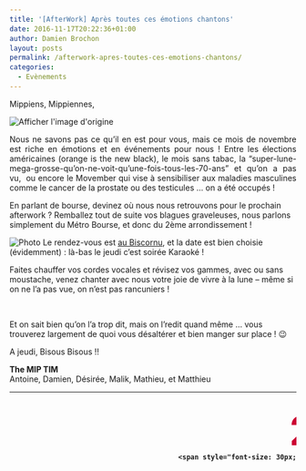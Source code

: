 ```yaml
---
title: '[AfterWork] Après toutes ces émotions chantons'
date: 2016-11-17T20:22:36+01:00
author: Damien Brochon
layout: posts
permalink: /afterwork-apres-toutes-ces-emotions-chantons/
categories:
  - Evènements
---
```

Mippiens, Mippiennes,

<img class="alignright" src="https://www.camping-bordeaux.com/wp-content/uploads/2015/11/movember.logo_.2.jpg" alt="Afficher l'image d'origine" width="131" height="81" /> 

<p style="text-align: justify;">
  Nous ne savons pas ce qu&#8217;il en est pour vous, mais ce mois de novembre est riche en émotions et en événements pour nous ! Entre les élections américaines (orange is the new black), le mois sans tabac, la &#8220;super-lune-mega-grosse-qu&#8217;on-ne-voit-qu&#8217;une-fois-tous-les-70-ans&#8221; et qu&#8217;on a pas vu,  ou encore le Movember qui vise à sensibiliser aux maladies masculines comme le cancer de la prostate ou des testicules &#8230; on a été occupés !
</p>

En parlant de bourse, devinez où nous nous retrouvons pour le prochain afterwork ? Remballez tout de suite vos blagues graveleuses, nous parlons simplement du Métro Bourse, et donc du 2ème arrondissement !

<img class="alignleft" src="https://www.lebiscornu.fr/uploads/1/2/5/2/12522478/img-5996_orig.jpg" alt="Photo" width="301" height="226" /> Le rendez-vous est [au Biscornu](https://www.lebiscornu.fr/), et la date est bien choisie (évidemment) : là-bas le jeudi c&#8217;est soirée Karaoké !

Faites chauffer vos cordes vocales et révisez vos gammes, avec ou sans moustache, venez chanter avec nous votre joie de vivre à la lune &#8211; même si on ne l&#8217;a pas vue, on n&#8217;est pas rancuniers !

&nbsp;

Et on sait bien qu&#8217;on l&#8217;a trop dit, mais on l&#8217;redit quand même &#8230; vous trouverez largement de quoi vous désaltérer et bien manger sur place ! 😉

A jeudi, Bisous Bisous !!

**The MIP TIM**  
Antoine, Damien, Désirée, Malik, Mathieu, et Matthieu

<table style="height: 154px;" width="657">
  <tr>
    <td style="padding: 10px; width: 120px; font-weight: bold; vertical-align: middle; text-align: center;">
      <div style="height: 50px; font-size: 70px; color: #cc0033; margin-top: 15px;">
        24
      </div>
      
      <div>
        <span style="font-size: 30px; color: #333;">Novembre</span><br /> 19h30
      </div>
    </td>
    
    <td style="padding: 0px; width: 225px; font-weight: bold; font-size: 20px; vertical-align: middle;">
      <p style="text-align: center;">
        <a href="https://www.lebiscornu.fr/">Le Biscornu</a><br /> <a href="https://www.google.fr/maps/place/Le+biscornu/@48.8683521,2.3411513,17z/data=!4m5!3m4!1s0x0:0xd64a77309428abc!8m2!3d48.8677213!4d2.3436036">89 Rue Montmartre, 75002 Paris</a><br /> <a href="https://citymapper.com/go/em1gho" target="_blank"><img src="https://static.citymapper.com/img/embed/GetMeThere_Citymapper.png" alt="Get directions with Citymapper" /></a>
      </p>
    </td>
    
    <td style="padding-left: 20px; width: 200px; font-weight: bold; font-size: 20px; vertical-align: middle; text-align: left;">
      <img class="alignnone wp-image-272 size-full" src="/assets/uploads/2010/10/m3.gif" width="21" height="21" /> Sentier</p> 
      
      <p>
        <img class="alignnone wp-image-281 size-full" src="/assets/uploads/2010/10/m8.gif" width="21" height="21" /> Grands Boulevards</td> </tr> </tbody> </table>

